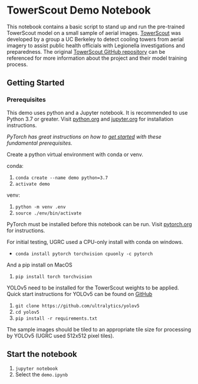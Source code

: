 # TowerScout Demo Notebook

This notebook contains a basic script to stand up and run the pre-trained TowerScout model on a small sample of aerial images.  [TowerScout](https://groups.ischool.berkeley.edu/TowerScout/) was developed by a group a UC Berkeley to detect cooling towers from aerial imagery to assist public health officials with Legionella investigations and preparedness.  The original [TowerScout GitHub repository](https://github.com/TowerScout/TowerScout) can be referenced for more information about the project and their model training process.

## Getting Started

### Prerequisites

This demo uses python and a Jupyter notebook. It is recommended to use Python 3.7 or greater. Visit [python.org](https://www.python.org/downloads/) and [jupyter.org](https://jupyter.org/install) for installation instructions.

_PyTorch has great instructions on how to [get started](https://pytorch.org/get-started/locally/) with these fundamental prerequisites._

Create a python virtual environment with conda or venv.

conda:

  1. `conda create --name demo python=3.7`
  1. `activate demo`

venv:

  1. `python -m venv .env`
  1. `source ./env/bin/activate`

PyTorch must be installed before this notebook can be run. Visit [pytorch.org](https://pytorch.org/get-started/locally/) for instructions.

For initial testing, UGRC used a CPU-only install with conda on windows.

- `conda install pytorch torchvision cpuonly -c pytorch`

And a pip install on MacOS

1. `pip install torch torchvision`

YOLOv5 need to be installed for the TowerScout weights to be applied. Quick start instructions for YOLOv5 can be found on [GitHub](https://github.com/ultralytics/yolov5)

1. `git clone https://github.com/ultralytics/yolov5`
2. `cd yolov5`
3. `pip install -r requirements.txt`

The sample images should be tiled to an appropriate tile size for processing by YOLOv5 (UGRC used 512x512 pixel tiles).

## Start the notebook

1. `jupyter notebook`
1. Select the `demo.ipynb`
